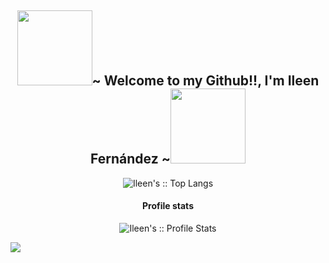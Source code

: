 <body>     
    <h2  align='center' position='relative'><img src='https://user-images.githubusercontent.com/92292552/150103940-6329a215-8cb7-4285-bcba-aa8710fd8a5a.png' height=120px width=120px/>~ Welcome to my Github!!, I'm Ileen Fernández ~<img src='https://user-images.githubusercontent.com/92292552/150104012-cdee4595-0508-4384-9f2a-4755b8a19188.png' height=120px width=120px/></h2>

  <p align="center" margin-top=20px><img src="https://github-readme-stats.vercel.app/api/top-langs/?username=Ileenfdz&langs_count=10&theme=tokyonight&layout=compact" alt="Ileen's :: Top Langs" /</p>
    
  <h4 align="center">Profile stats</h4>
  <p align="center"><img src="https://github-readme-stats.vercel.app/api?username=Ileenfdz&show_icons=true&theme=synthwave" alt="Ileen's :: Profile Stats" /></p>
 
 <img src='https://user-images.githubusercontent.com/92292552/149983035-acc8852d-2759-4cf4-b9e5-b6f4f0c12f55.png'/>
</body>
